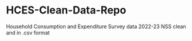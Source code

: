 # HCES-Clean-Data-Repo
Household Consumption and Expenditure Survey data 2022-23 NSS clean and in .csv format
